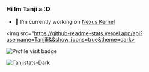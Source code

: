 ### Hi Im Tanji a :D

- 🔧 I’m currently working on [Nexus Kernel](https://github.com/projects-nexus)

<img src="https://github-readme-stats.vercel.app/api?username=TanjiIi&&show_icons=true&theme=dark>

![Profile visit badge](https://komarev.com/ghpvc/?username=TanjiIi&label=PROFILE+VIEWS&color=red&style=square)


[![Tanjistats-Dark](https://github-readme-stats.vercel.app/api?username=anuraghazra&show_icons=true&theme=dark#gh-dark-mode-only)](https://github.com/TanjiIi/github-readme-stats#gh-dark-mode-only)

